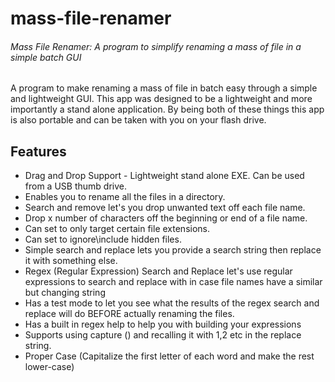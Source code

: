 # mass-file-renamer
###### Mass File Renamer: A program to simplify renaming a mass of file in a simple batch GUI
A program to make renaming a mass of file in batch easy through a simple and lightweight GUI. This app was designed to be a lightweight and more importantly a stand alone application. By being both of these things this app is also portable and can be taken with you on your flash drive.
## Features
- Drag and Drop Support - Lightweight stand alone EXE. Can be used from a USB thumb drive.
- Enables you to rename all the files in a directory.
- Search and remove let's you drop unwanted text off each file name.
- Drop x number of characters off the beginning or end of a file name.
- Can set to only target certain file extensions.
- Can set to ignore\include hidden files.
- Simple search and replace lets you provide a search string then replace it with something else.
- Regex (Regular Expression) Search and Replace let's use regular expressions to search and replace with in case file names have a similar but changing string
- Has a test mode to let you see what the results of the regex search and replace will do BEFORE actually renaming the files.
- Has a built in regex help to help you with building your expressions
- Supports using capture () and recalling it with $1,$2 etc in the replace string.
- Proper Case (Capitalize the first letter of each word and make the rest lower-case) 